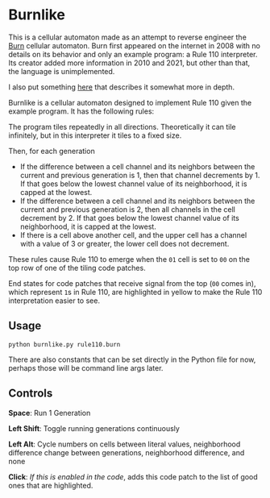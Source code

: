 # Burnlike

This is a cellular automaton made as an attempt to reverse engineer the [Burn](https://esolangs.org/wiki/Burn) cellular automaton. Burn first appeared on the internet in 2008 with no details on its behavior and only an example program: a Rule 110 interpreter. Its creator added more information in 2010 and 2021, but other than that, the language is unimplemented.

I also put something [here](https://esolangs.org/wiki/Talk:Burn#A_ruleset_that_interprets_Rule_110_given_the_example_program) that describes it somewhat more in depth.

Burnlike is a cellular automaton designed to implement Rule 110 given the example program. It has the following rules:

The program tiles repeatedly in all directions. Theoretically it can tile infinitely, but in this interpreter it tiles to a fixed size.

Then, for each generation

* If the difference between a cell channel and its neighbors between the current and previous generation is 1, then that channel decrements by 1. If that goes below the lowest channel value of its neighborhood, it is capped at the lowest.
* If the difference between a cell channel and its neighbors between the current and previous generation is 2, then all channels in the cell decrement by 2. If that goes below the lowest channel value of its neighborhood, it is capped at the lowest.
* If there is a cell above another cell, and the upper cell has a channel with a value of 3 or greater, the lower cell does not decrement.

These rules cause Rule 110 to emerge when the `01` cell is set to `00` on the top row of one of the tiling code patches.

End states for code patches that receive signal from the top (`00` comes in), which represent `1`s in Rule 110, are highlighted in yellow to make the Rule 110 interpretation easier to see.

## Usage

```python burnlike.py rule110.burn```

There are also constants that can be set directly in the Python file for now, perhaps those will be command line args later.

## Controls

**Space**: Run 1 Generation

**Left Shift**: Toggle running generations continuously

**Left Alt**: Cycle numbers on cells between literal values, neighborhood difference change between generations, neighborhood difference, and none

**Click**: *If this is enabled in the code*, adds this code patch to the list of good ones that are highlighted.